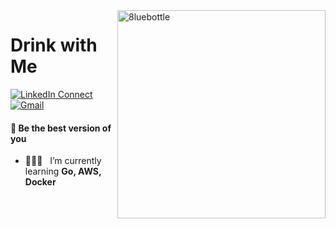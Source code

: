 <img width="333" alt="8luebottle" align="right" src="https://user-images.githubusercontent.com/48475824/87166058-f91e8080-c305-11ea-8b80-c2f6f0818499.png">

# Drink with Me

  [![LinkedIn Connect](https://img.shields.io/badge/%20-LinkedIn-black?color=0E76A8&labelColor=FFFFFF&logo=linkedin&logoColor=0E76A8)](https://www.linkedin.com/in/irentre/) &nbsp;
  [![Gmail](https://img.shields.io/badge/%20-Send%20Mail-black?color=14171A&labelColor=ef5350&logo=gmail&logoColor=ffffff)](mailto:itbiz.irs@gmail.com?subject=From%20GitHub&body=Hi,%208luebottle.%20Found%20you%20from%20GitHub.)

#### 📣 Be the best version of you

* 👩🏻‍💻  &nbsp; I’m currently learning **Go, AWS, Docker**

